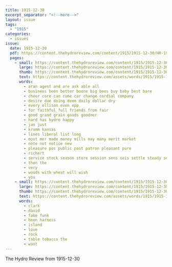 ```yaml
---
title: 1915-12-30
excerpt_separator: "<!--more-->"
layout: issue
tags:
  - "1915"
categories:
  - issues
issue:
  date: 1915-12-30
  pdf: https://content.thehydroreview.com/content/1915/1915-12-30/HR-1915-12-30.pdf
  pages:
    - small: https://content.thehydroreview.com/content/1915/1915-12-30/small/HR-1915-12-30-01.jpg
      large: https://content.thehydroreview.com/content/1915/1915-12-30/large/HR-1915-12-30-01.jpg
      thumb: https://content.thehydroreview.com/content/1915/1915-12-30/thumbnails/HR-1915-12-30-01.jpg
      text: https://content.thehydroreview.com/assets/words/1915/1915-12-30/HR-1915-12-30-01.txt
      words:
        - aran agent and are ask able all
        - business been better boone big bees buy baby best bare
        - cheer core can come car change cordial company
        - desire due doing deem daily dollar dry
        - every ellison even epp
        - for faithful full friends from fair
        - good grand grain goods goodner
        - hard has hydro happy
        - jan just
        - krumm kansas
        - lines liberal list long
        - most mer made money mills may many merit market
        - note not notice new
        - pleasure pos public past patron pleasant pure
        - richert
        - service stock season store session sens seis settle steady sell shape
        - then the
        - very
        - woods with wheat will wish
        - you
    - small: https://content.thehydroreview.com/content/1915/1915-12-30/small/HR-1915-12-30-02.jpg
      large: https://content.thehydroreview.com/content/1915/1915-12-30/large/HR-1915-12-30-02.jpg
      thumb: https://content.thehydroreview.com/content/1915/1915-12-30/thumbnails/HR-1915-12-30-02.jpg
      text: https://content.thehydroreview.com/assets/words/1915/1915-12-30/HR-1915-12-30-02.txt
      words:
        - clark
        - david
        - fake funk
        - heen harness
        - island
        - love
        - rock
        - table tobacco the
        - want
---
```


The Hydro Review from 1915-12-30

<!--more-->

